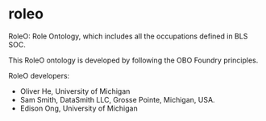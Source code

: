 # roleo
RoleO: Role Ontology, which includes all the occupations defined in BLS SOC.

This RoleO ontology is developed by following the OBO Foundry principles.

RoleO developers:
- Oliver He, University of Michigan
- Sam Smith, DataSmith LLC, Grosse Pointe, Michigan, USA.
- Edison Ong, University of Michigan
